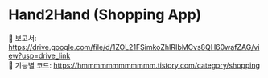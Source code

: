 
# Hand2Hand (Shopping App) <br />

📓 보고서: https://drive.google.com/file/d/1ZOL21FSimkoZhIRIbMCvs8QH60wafZAG/view?usp=drive_link <br />
📓 기능별 코드: https://hmmmmmmmmmmmm.tistory.com/category/shopping

